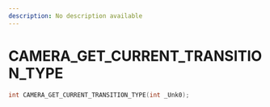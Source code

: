 ```yaml
---
description: No description available 
---
```


# CAMERA_GET_CURRENT_TRANSITION_TYPE

```cpp
int CAMERA_GET_CURRENT_TRANSITION_TYPE(int _Unk0);
```